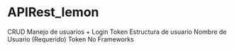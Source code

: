 # APIRest_lemon
CRUD Manejo de usuarios + Login  Token   Estructura de usuario  Nombre de Usuario (Requerido)  Token    No Frameworks

